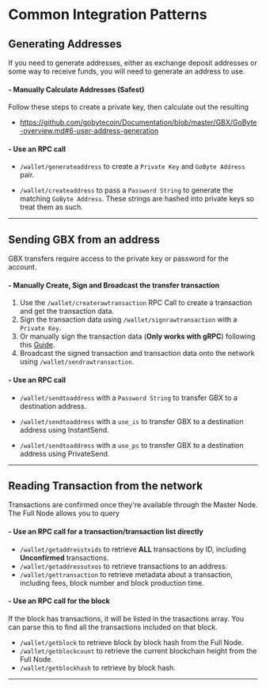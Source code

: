 # Common Integration Patterns

## Generating Addresses

If you need to generate addresses, either as exchange deposit addresses or some way to receive funds, 
you will need to generate an address to use.

#### - Manually Calculate Addresses (Safest)
Follow these steps to create a private key, then calculate out the resulting
- https://github.com/gobytecoin/Documentation/blob/master/GBX/GoByte-overview.md#6-user-address-generation

#### - Use an RPC call 
- `/wallet/generateaddress` to create a `Private Key` and `GoByte Address` pair.

- `/wallet/createaddress` to pass a `Password String` to generate the matching `GoByte Address`. These strings are hashed into private keys so treat them as such.

---

## Sending GBX from an address

GBX transfers require access to the private key or password for the account.

#### - Manually Create, Sign and Broadcast the transfer transaction

1. Use the `/wallet/createrawtransaction` RPC Call to create a transaction and get the transaction data.
2. Sign the transaction data using `/wallet/signrawtransaction` with a `Private Key`.
3. Or manually sign the transaction data (**Only works with gRPC**) following this [Guide](https://github.com/gobytecoin/Documentation/blob/master/GBX/Gobyte-overview.md#103-signature).
4. Broadcast the signed transaction and transaction data onto the network using `/wallet/sendrawtransaction`.

#### - Use an RPC call 
- `/wallet/sendtoaddress` with a `Password String` to transfer GBX to a destination address.

- `/wallet/sendtoaddress` with a `use_is` to transfer GBX to a destination address using InstantSend.

- `/wallet/sendtoaddress` with a `use_ps` to transfer GBX to a destination address using PrivateSend.

---

## Reading Transaction from the network

Transactions are confirmed once they're available through the Master Node. The Full Node allows you to query 

#### - Use an RPC call for a transaction/transaction list directly
- `/wallet/getaddresstxids` to retrieve **ALL** transactions by ID, including **Unconfirmed** transactions.
- `/wallet/getaddressutxos` to retrieve transactions to an address.
- `/wallet/gettransaction` to retrieve metadata about a transaction, including fees, block number and block production time.

#### - Use an RPC call for the block
If the block has transactions, it will be listed in the trasactions array. You can parse this to find all the transactions included on that block.

- `/wallet/getblock` to retrieve block by block hash from the Full Node. 
- `/wallet/getblockcount` to retrieve the current blockchain height from the Full Node.
- `/wallet/getblockhash` to retrieve by block hash.


---
